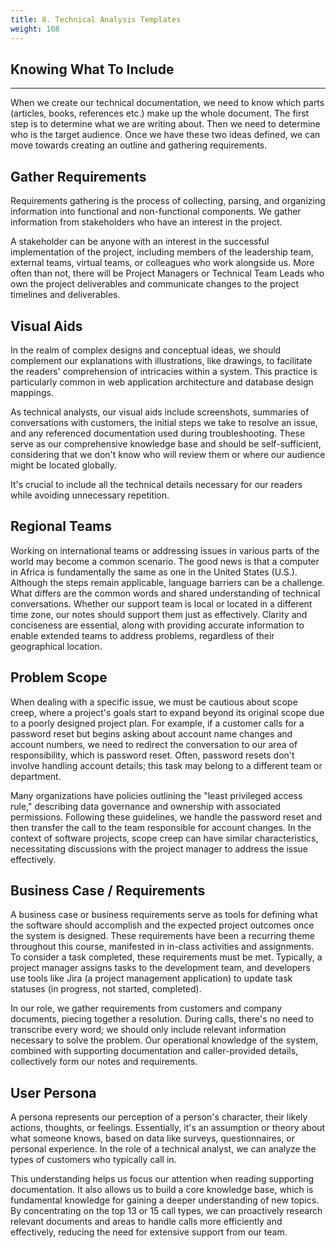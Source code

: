 ```yaml
---
title: 8. Technical Analysis Templates
weight: 108
---
```


## Knowing What To Include
***
When we create our technical documentation, we need to know which parts (articles, books, references etc.) make up the whole document. The first step is to determine what we are writing about. Then we need to determine who is the target audience. Once we have these two ideas defined, we can move towards creating an outline and gathering requirements.   

## Gather Requirements 

Requirements gathering is the process of collecting, parsing, and organizing information into functional and non-functional components. We gather information from stakeholders who have an interest in the project. 

A stakeholder can be anyone with an interest in the successful implementation of the project, including members of the leadership team, external teams, virtual teams, or colleagues who work alongside us. More often than not, there will be Project Managers or Technical Team Leads who own the project deliverables and communicate changes to the project timelines and deliverables.

## Visual Aids

In the realm of complex designs and conceptual ideas, we should complement our explanations with illustrations, like drawings, to facilitate the readers' comprehension of intricacies within a system. This practice is particularly common in web application architecture and database design mappings. 

As technical analysts, our visual aids include screenshots, summaries of conversations with customers, the initial steps we take to resolve an issue, and any referenced documentation used during troubleshooting. These serve as our comprehensive knowledge base and should be self-sufficient, considering that we don't know who will review them or where our audience might be located globally. 

It's crucial to include all the technical details necessary for our readers while avoiding unnecessary repetition.

## Regional Teams

Working on international teams or addressing issues in various parts of the world may become a common scenario. The good news is that a computer in Africa is fundamentally the same as one in the United States (U.S.). Although the steps remain applicable, language barriers can be a challenge. What differs are the common words and shared understanding of technical conversations. Whether our support team is local or located in a different time zone, our notes should support them just as effectively. Clarity and conciseness are essential, along with providing accurate information to enable extended teams to address problems, regardless of their geographical location.

## Problem Scope

When dealing with a specific issue, we must be cautious about scope creep, where a project's goals start to expand beyond its original scope due to a poorly designed project plan. For example, if a customer calls for a password reset but begins asking about account name changes and account numbers, we need to redirect the conversation to our area of responsibility, which is password reset. Often, password resets don't involve handling account details; this task may belong to a different team or department. 

Many organizations have policies outlining the "least privileged access rule," describing data governance and ownership with associated permissions. Following these guidelines, we handle the password reset and then transfer the call to the team responsible for account changes. In the context of software projects, scope creep can have similar characteristics, necessitating discussions with the project manager to address the issue effectively.

## Business Case / Requirements

A business case or business requirements serve as tools for defining what the software should accomplish and the expected project outcomes once the system is designed. These requirements have been a recurring theme throughout this course, manifested in in-class activities and assignments. To consider a task completed, these requirements must be met. Typically, a project manager assigns tasks to the development team, and developers use tools like Jira (a project management application) to update task statuses (in progress, not started, completed). 

In our role, we gather requirements from customers and company documents, piecing together a resolution. During calls, there's no need to transcribe every word; we should only include relevant information necessary to solve the problem. Our operational knowledge of the system, combined with supporting documentation and caller-provided details, collectively form our notes and requirements.

## User Persona

A persona represents our perception of a person's character, their likely actions, thoughts, or feelings. Essentially, it's an assumption or theory about what someone knows, based on data like surveys, questionnaires, or personal experience. In the role of a technical analyst, we can analyze the types of customers who typically call in. 

This understanding helps us focus our attention when reading supporting documentation. It also allows us to build a core knowledge base, which is fundamental knowledge for gaining a deeper understanding of new topics. By concentrating on the top 13 or 15 call types, we can proactively research relevant documents and areas to handle calls more efficiently and effectively, reducing the need for extensive support from our team.